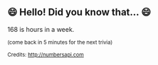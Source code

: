 ## 😄 Hello! Did you know that... 😄
168 is hours in a week.

<sup>(come back in 5 minutes for the next trivia)</sup>


<sup>Credits: http://numbersapi.com</sup>
